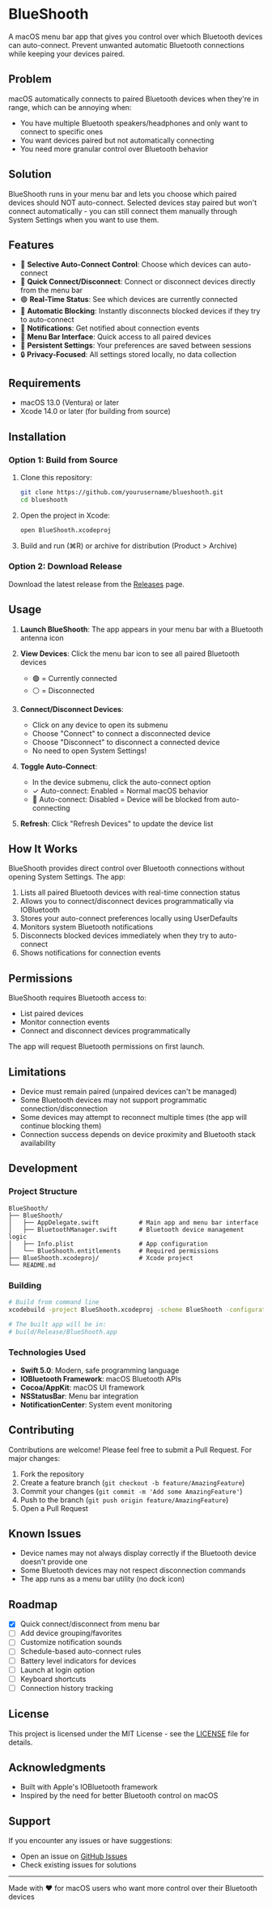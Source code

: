 # BlueShooth

A macOS menu bar app that gives you control over which Bluetooth devices can auto-connect. Prevent unwanted automatic Bluetooth connections while keeping your devices paired.

## Problem

macOS automatically connects to paired Bluetooth devices when they're in range, which can be annoying when:
- You have multiple Bluetooth speakers/headphones and only want to connect to specific ones
- You want devices paired but not automatically connecting
- You need more granular control over Bluetooth behavior

## Solution

BlueShooth runs in your menu bar and lets you choose which paired devices should NOT auto-connect. Selected devices stay paired but won't connect automatically - you can still connect them manually through System Settings when you want to use them.

## Features

- 🎯 **Selective Auto-Connect Control**: Choose which devices can auto-connect
- 🔌 **Quick Connect/Disconnect**: Connect or disconnect devices directly from the menu bar
- 🟢 **Real-Time Status**: See which devices are currently connected
- 🚫 **Automatic Blocking**: Instantly disconnects blocked devices if they try to auto-connect
- 🔔 **Notifications**: Get notified about connection events
- 📱 **Menu Bar Interface**: Quick access to all paired devices
- 💾 **Persistent Settings**: Your preferences are saved between sessions
- 🔒 **Privacy-Focused**: All settings stored locally, no data collection

## Requirements

- macOS 13.0 (Ventura) or later
- Xcode 14.0 or later (for building from source)

## Installation

### Option 1: Build from Source

1. Clone this repository:
   ```bash
   git clone https://github.com/yourusername/blueshooth.git
   cd blueshooth
   ```

2. Open the project in Xcode:
   ```bash
   open BlueShooth.xcodeproj
   ```

3. Build and run (⌘R) or archive for distribution (Product > Archive)

### Option 2: Download Release

Download the latest release from the [Releases](https://github.com/yourusername/blueshooth/releases) page.

## Usage

1. **Launch BlueShooth**: The app appears in your menu bar with a Bluetooth antenna icon

2. **View Devices**: Click the menu bar icon to see all paired Bluetooth devices
   - 🟢 = Currently connected
   - ⚪️ = Disconnected

3. **Connect/Disconnect Devices**:
   - Click on any device to open its submenu
   - Choose "Connect" to connect a disconnected device
   - Choose "Disconnect" to disconnect a connected device
   - No need to open System Settings!

4. **Toggle Auto-Connect**:
   - In the device submenu, click the auto-connect option
   - ✓ Auto-connect: Enabled = Normal macOS behavior
   - 🚫 Auto-connect: Disabled = Device will be blocked from auto-connecting

5. **Refresh**: Click "Refresh Devices" to update the device list

## How It Works

BlueShooth provides direct control over Bluetooth connections without opening System Settings. The app:

1. Lists all paired Bluetooth devices with real-time connection status
2. Allows you to connect/disconnect devices programmatically via IOBluetooth
3. Stores your auto-connect preferences locally using UserDefaults
4. Monitors system Bluetooth notifications
5. Disconnects blocked devices immediately when they try to auto-connect
6. Shows notifications for connection events

## Permissions

BlueShooth requires Bluetooth access to:
- List paired devices
- Monitor connection events
- Connect and disconnect devices programmatically

The app will request Bluetooth permissions on first launch.

## Limitations

- Device must remain paired (unpaired devices can't be managed)
- Some Bluetooth devices may not support programmatic connection/disconnection
- Some devices may attempt to reconnect multiple times (the app will continue blocking them)
- Connection success depends on device proximity and Bluetooth stack availability

## Development

### Project Structure

```
BlueShooth/
├── BlueShooth/
│   ├── AppDelegate.swift           # Main app and menu bar interface
│   ├── BluetoothManager.swift      # Bluetooth device management logic
│   ├── Info.plist                  # App configuration
│   └── BlueShooth.entitlements     # Required permissions
├── BlueShooth.xcodeproj/           # Xcode project
└── README.md
```

### Building

```bash
# Build from command line
xcodebuild -project BlueShooth.xcodeproj -scheme BlueShooth -configuration Release build

# The built app will be in:
# build/Release/BlueShooth.app
```

### Technologies Used

- **Swift 5.0**: Modern, safe programming language
- **IOBluetooth Framework**: macOS Bluetooth APIs
- **Cocoa/AppKit**: macOS UI framework
- **NSStatusBar**: Menu bar integration
- **NotificationCenter**: System event monitoring

## Contributing

Contributions are welcome! Please feel free to submit a Pull Request. For major changes:

1. Fork the repository
2. Create a feature branch (`git checkout -b feature/AmazingFeature`)
3. Commit your changes (`git commit -m 'Add some AmazingFeature'`)
4. Push to the branch (`git push origin feature/AmazingFeature`)
5. Open a Pull Request

## Known Issues

- Device names may not always display correctly if the Bluetooth device doesn't provide one
- Some Bluetooth devices may not respect disconnection commands
- The app runs as a menu bar utility (no dock icon)

## Roadmap

- [x] Quick connect/disconnect from menu bar
- [ ] Add device grouping/favorites
- [ ] Customize notification sounds
- [ ] Schedule-based auto-connect rules
- [ ] Battery level indicators for devices
- [ ] Launch at login option
- [ ] Keyboard shortcuts
- [ ] Connection history tracking

## License

This project is licensed under the MIT License - see the [LICENSE](LICENSE) file for details.

## Acknowledgments

- Built with Apple's IOBluetooth framework
- Inspired by the need for better Bluetooth control on macOS

## Support

If you encounter any issues or have suggestions:
- Open an issue on [GitHub Issues](https://github.com/yourusername/blueshooth/issues)
- Check existing issues for solutions

---

Made with ❤️ for macOS users who want more control over their Bluetooth devices
